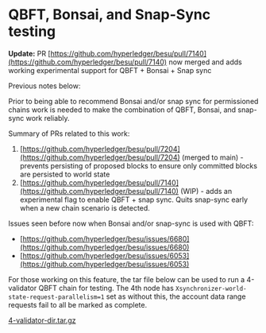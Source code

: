 # QBFT, Bonsai, and Snap-Sync testing

**Update:** PR [https://github.com/hyperledger/besu/pull/7140](https://github.com/hyperledger/besu/pull/7140) now merged and adds working experimental support for QBFT + Bonsai + Snap sync

  

Previous notes below:

Prior to being able to recommend Bonsai and/or snap sync for permissioned chains work is needed to make the combination of QBFT, Bonsai, and snap-sync work reliably.

Summary of PRs related to this work:

1. [https://github.com/hyperledger/besu/pull/7204](https://github.com/hyperledger/besu/pull/7204) (merged to main) - prevents persisting of proposed blocks to ensure only committed blocks are persisted to world state
2. [https://github.com/hyperledger/besu/pull/7140](https://github.com/hyperledger/besu/pull/7140) (WIP) - adds an experimental flag to enable QBFT + snap sync. Quits snap-sync early when a new chain scenario is detected.

Issues seen before now when Bonsai and/or snap-sync is used with QBFT:

- [https://github.com/hyperledger/besu/issues/6680](https://github.com/hyperledger/besu/issues/6680)
- [https://github.com/hyperledger/besu/issues/6053](https://github.com/hyperledger/besu/issues/6053)

For those working on this feature, the tar file below can be used to run a 4-validator QBFT chain for testing. The 4th node has `Xsynchronizer-world-state-request-parallelism=1` set as without this, the account data range requests fail to all be marked as complete.

  

[4-validator-dir.tar.gz](./attachments/4-validator-dir.tar.gz)

>